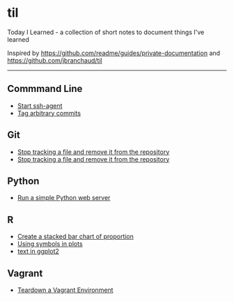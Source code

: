 # til

Today I Learned - a collection of short notes to document things I've learned

Inspired by <https://github.com/readme/guides/private-documentation> and <https://github.com/jbranchaud/til>

------------------------------------------------------------------------

## Commmand Line

-   [Start ssh-agent](command_line/start-ssh-agent.md)
-   [Tag arbitrary commits](command_line/tag-commits.md)

## Git

-   [Stop tracking a file and remove it from the repository](git/stop-tracking-file.md)
-   [Stop tracking a file and remove it from the repository](git/stop-tracking-file.md)

## Python

-   [Run a simple Python web server](python/http-server.md)

## R

-   [Create a stacked bar chart of proportion](R/stack_bar_prop.md)
-   [Using symbols in plots](R/symbols.md)
-   [text in ggplot2](R/ggplot2_text.md)

## Vagrant

-   [Teardown a Vagrant Environment](vagrant/teardown.md)
